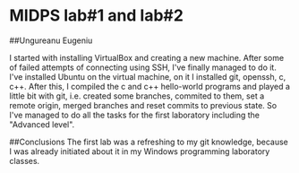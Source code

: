 MIDPS lab#1 and lab#2
=====
##Ungureanu Eugeniu

I started with installing VirtualBox and creating a new machine. After some of failed attempts of connecting using SSH, I've finally managed to do it. I've installed Ubuntu on the virtual machine, on it I installed git, openssh, c, c++. After this, I compiled the c and c++ hello-world programs and played a little bit with git, i.e. created some branches, commited to them, set a remote origin, merged branches and reset commits to previous state. So I've managed to do all the tasks for the first laboratory including the "Advanced level".


##Conclusions
The first lab was a refreshing to my git knowledge, because I was already initiated about it in my Windows programming laboratory classes.

